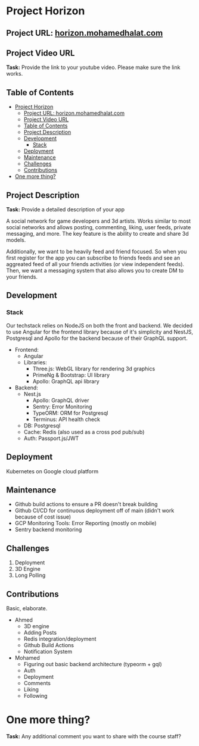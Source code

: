 # Project Horizon

## Project URL: [horizon.mohamedhalat.com](https://horizon.mohamedhalat.com)

## Project Video URL

**Task:** Provide the link to your youtube video. Please make sure the link works.

## Table of Contents
- [Project Horizon](#project-horizon)
  - [Project URL: horizon.mohamedhalat.com](#project-url-horizonmohamedhalatcom)
  - [Project Video URL](#project-video-url)
  - [Table of Contents](#table-of-contents)
  - [Project Description](#project-description)
  - [Development](#development)
    - [Stack](#stack)
  - [Deployment](#deployment)
  - [Maintenance](#maintenance)
  - [Challenges](#challenges)
  - [Contributions](#contributions)
- [One more thing?](#one-more-thing)

## Project Description

**Task:** Provide a detailed description of your app

A social network for game developers and 3d artists. Works similar to most social networks and allows posting, commenting, liking, user feeds, private messaging, and more.
The key feature is the ability to create and share 3d models.

Additionally, we want to be heavily feed and friend focused. So when you first register for the app you can subscribe to friends feeds and see an aggreated feed of all your friends activities (or view independent feeds).
Then, we want a messaging system that also allows you to create DM to your friends.

## Development

<!-- **Task:** Leaving deployment aside, explain how the app is built. Please describe the overall code design and be specific about the programming languages, framework, libraries and third-party api that you have used. -->

### Stack
Our techstack relies on NodeJS on both the front and backend. We decided to use Angular for the frontend library because of it's simplicity
and NestJS, Postgresql and Apollo for the backend because of their GraphQL support.
- Frontend:
  - Angular
  - Libraries:
    - Three.js: WebGL library for rendering 3d graphics
    - PrimeNg & Bootstrap: UI library
    - Apollo: GraphQL api library
- Backend:
  - Nest.js
    - Apollo: GraphQL driver
    - Sentry: Error Monitoring
    - TypeORM: ORM for Postgresql
    - Terminus: API health check
  - DB: Postgresql
  - Cache: Redis (also used as a cross pod pub/sub)
  - Auth: Passport.js/JWT

## Deployment
<!-- **Task:** Explain how you have deployed your application.  -->

Kubernetes on Google cloud platform

## Maintenance
<!-- **Task:** Explain how you monitor your deployed app to make sure that everything is working as expected. -->

- Github build actions to ensure a PR doesn't break building
- Github CI/CD for continuous deployment off of main (didn't work because of cost issue)
- GCP Monitoring Tools: Error Reporting (mostly on mobile)
- Sentry backend monitoring




## Challenges

<!-- **Task:** What is the top 3 most challenging things that you have learned/developed for you app? Please restrict your answer to only three items. -->

1. Deployment
2. 3D Engine
3. Long Polling

## Contributions
<!-- **Task:** Describe the contribution of each team member to the project. Please provide the full name of each team member (but no student number).  -->

Basic, elaborate.

- Ahmed
  - 3D engine
  - Adding Posts
  - Redis integration/deployment
  - Github Build Actions
  - Notification System
- Mohamed
  - Figuring out basic backend architecture (typeorm + gql)
  - Auth
  - Deployment
  - Comments
  - Liking
  - Following

# One more thing?

**Task:** Any additional comment you want to share with the course staff?
